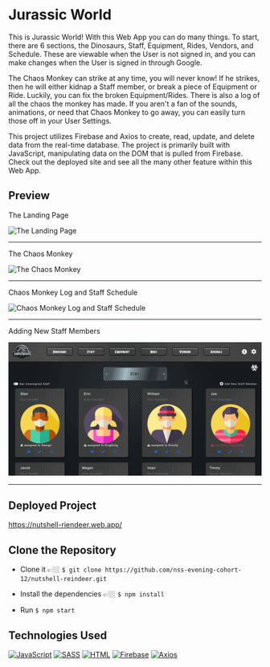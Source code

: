 # Jurassic World

This is Jurassic World! With this Web App you can do many things. To start, there are 6 sections, the Dinosaurs, Staff, Equipment, Rides, Vendors, and Schedule. These are viewable when the User is not signed in, and you can make changes when the User is signed in through Google.

The Chaos Monkey can strike at any time, you will never know! If he strikes, then he will either kidnap a Staff member, or break a piece of Equipment or Ride. Luckily, you can fix the broken Equipment/Rides. There is also a log of all the chaos the monkey has made. If you aren't a fan of the sounds, animations, or need that Chaos Monkey to go away, you can easily turn those off in your User Settings.

This project utilizes Firebase and Axios to create, read, update, and delete data from the real-time database. The project is primarily built with JavaScript, manipulating data on the DOM that is pulled from Firebase. Check out the deployed site and see all the many other feature within this Web App.

## Preview

The Landing Page

![The Landing Page](src/assets/gifs/jurassic-world-site-demo-init.gif)

---

The Chaos Monkey

![The Chaos Monkey](src/assets/gifs/jurassic-world-site-demo-CM.gif)

---

Chaos Monkey Log and Staff Schedule

![Chaos Monkey Log and Staff Schedule](src/assets/gifs/jurassic-world-site-demo-log-schedule.gif)

---

Adding New Staff Members

![Adding New Staff Members](src/assets/gifs/jurassic-world-site-demo-add-staff.gif)

---

## Deployed Project

https://nutshell-riendeer.web.app/

## Clone the Repository
- Clone it 👉🏼 `$ git clone https://github.com/nss-evening-cohort-12/nutshell-reindeer.git`

- Install the dependencies 👉🏼 `$ npm install`

- Run `$ npm start`

## Technologies Used
[![JavaScript](https://img.shields.io/badge/-JavaScript-2c9fcc?style=flat-square)](#) [![SASS](https://img.shields.io/badge/-SASS-2c9fcc?style=flat-square)](#) [![HTML](https://img.shields.io/badge/-HTML-2c9fcc?style=flat-square)](#) [![Firebase](https://img.shields.io/badge/-Firebase-2c9fcc?style=flat-square)](#) [![Axios](https://img.shields.io/badge/-Axios-2c9fcc?style=flat-square)](#)
